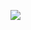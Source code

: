 <p align="right"><a href="#readme-top"><img src="https://img.shields.io/badge/{{readme.back2Top.replaceAll(" ", "%20")}}-555555?style=for-the-badge"></a></p>
